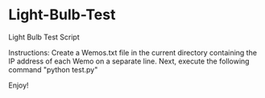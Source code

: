 # Light-Bulb-Test
Light Bulb Test Script

Instructions: Create a Wemos.txt file in the current directory containing the IP address of each Wemo on a separate line.
Next, execute the following command "python test.py"

Enjoy!
